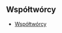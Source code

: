 ## Współtwórcy

- [Współtwórcy](https://github.com/BonsaiDen/JavaScript-Garden/graphs/contributors)

